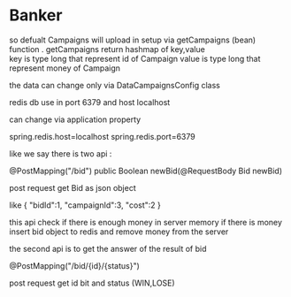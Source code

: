 # Banker

so defualt Campaigns will upload in setup via getCampaigns (bean) function .
getCampaigns return hashmap of key,value  
key is type long that represent id of Campaign
value is type long that represent money of Campaign

the data can change only via DataCampaignsConfig class

redis db use in port 6379 and host localhost

can change via application property

spring.redis.host=localhost
spring.redis.port=6379

like we say there is two api :

@PostMapping("/bid")
public Boolean newBid(@RequestBody Bid newBid)

post request get Bid as json object 

like 
{
	"bidId":1,
	"campaignId":3,
	"cost":2
}

this api check if there is enough  money in server memory 
if there is money 
insert bid object to redis and remove money from the server

the second api is to get the answer of the result of bid

@PostMapping("/bid/{id}/{status}")

post request get id bit and status (WIN,LOSE)



